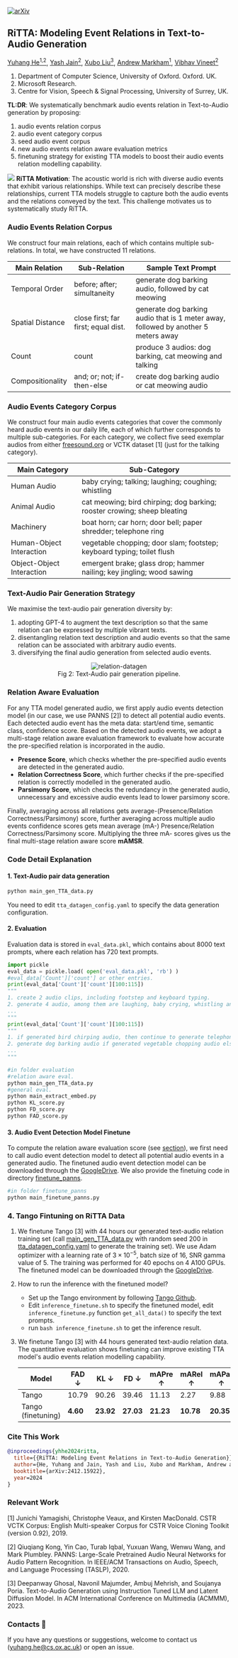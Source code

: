 [![arXiv](https://img.shields.io/badge/arXiv-2412.15922-brightgreen.svg?style=flat-square)](https://arxiv.org/abs/2412.15922)

## RiTTA: Modeling Event Relations in Text-to-Audio Generation

[Yuhang He<sup>1,2</sup>](https://yuhanghe01.github.io/),
[Yash Jain<sup>2</sup>](https://scholar.google.com/citations?user=Fr6QHDsAAAAJ&hl=en),
[Xubo Liu<sup>3</sup>](https://liuxubo717.github.io/),
[Andrew Markham<sup>1</sup>](https://www.cs.ox.ac.uk/people/andrew.markham/),
[Vibhav Vineet<sup>2</sup>](https://vibhav-vineet.github.io//)
<br>
1. Department of Computer Science, University of Oxford. Oxford. UK.
2. Microsoft Research.
3. Centre for Vision, Speech & Signal Processing, University of Surrey, UK.

**TL:DR**: We systematically benchmark audio events relation in Text-to-Audio generation by proposing:
 1. audio events relation corpus 
 2. audio event category corpus 
 3. seed audio event corpus 
 4. new audio events relation aware evaluation metrics 
 5. finetuning strategy for existing TTA models to boost their audio events relation modelling capability.

<a href="./"><img src=./imgs/ritta_teasing_fig.png></a>
**RiTTA Motivation**: The acoustic world is rich with diverse audio events that exhibit various relationships. While text can precisely describe these relationships, current TTA models struggle to capture both the audio events and the relations conveyed by the text. This challenge motivates us to systematically study RiTTA.

### Audio Events Relation Corpus

We construct four main relations, each of which contains multiple sub-relations. In total, we have constructed 11 relations.

| Main Relation      | Sub-Relation                | Sample Text Prompt                                                         |
|--------------------|-----------------------------|----------------------------------------------------------------------------|
| Temporal Order     | before; after; simultaneity  | generate dog barking audio, followed by cat meowing                        |
| Spatial Distance   | close first; far first; equal dist. | generate dog barking audio that is 1 meter away, followed by another 5 meters away |
| Count              | count                        | produce 3 audios: dog barking, cat meowing and talking                     |
| Compositionality   | and; or; not; if-then-else   | create dog barking audio or cat meowing audio                              |

### Audio Events Category Corpus

We construct four main audio events categories that cover the commonly heard audio events in our daily life, each of which further corresponds to multiple sub-categories. For each category, we collect five seed exemplar audios from either [freesound.org](https://freesound.org/) or VCTK dataset [1] (just for the talking category). 

| Main Category              | Sub-Category                                                                 |
|----------------------------|------------------------------------------------------------------------------|
| Human Audio                | baby crying; talking; laughing; coughing; whistling                          |
| Animal Audio               | cat meowing; bird chirping; dog barking; rooster crowing; sheep bleating      |
| Machinery                  | boat horn; car horn; door bell; paper shredder; telephone ring               |
| Human-Object Interaction   | vegetable chopping; door slam; footstep; keyboard typing; toilet flush        |
| Object-Object Interaction  | emergent brake; glass drop; hammer nailing; key jingling; wood sawing        |

### Text-Audio Pair Generation Strategy

We maximise the text-audio pair generation diversity by:

1. adopting GPT-4 to augment the text description so that the same relation can be expressed by multiple vibrant texts.
2. disentangling relation text description and audio events so that the same relation can be associated with arbitrary audio events.
3. diversifying the final audio generation from selected audio events.

<!-- ![relation-datagen](./imgs/relation_datagen_pipeline.png){ style="display: block; margin: 0 auto;" } -->
<div style="text-align: center;">
  <img src="./imgs/relation_datagen_pipeline.png" alt="relation-datagen" />
</div>

<figcaption align="center">Fig 2: Text-Audio pair generation pipeline.</figcaption>

### Relation Aware Evaluation

For any TTA model generated audio, we first apply audio events detection model (in our case, we use PANNS [2]) to detect all potential audio events. Each detected audio event has the meta data: start/end time, semantic class, confidence score. Based on the detected audio events, we adopt a multi-stage relation aware evaluation framework to evaluate how accurate the pre-specified relation is incorporated in the audio.

* **Presence Score**, which checks whether the pre-specified audio events are detected in the generated audio.
* **Relation Correctness Score**, which further checks if the pre-specified relation is correctly modelled in the generated audio.
* **Parsimony Score**, which checks the redundancy in the generated audio, unnecessary and excessive audio events lead to lower parsimony score.

Finally, averaging across all relations gets average-(Presence/Relation Correctness/Parsimony) score, further averaging across multiple audio events confidence scores gets mean average (mA-) Presence/Relation Correctness/Parsimony score. Multiplying the three mA- scores gives us the final multi-stage relation aware score **mAMSR**.

### Code Detail Explanation

#### 1. Text-Audio pair data generation

```python
python main_gen_TTA_data.py
```

You need to edit `tta_datagen_config.yaml` to specify the data generation configuration.

#### 2. Evaluation

Evaluation data is stored in `eval_data.pkl`, which contains about 8000 text prompts, where each relation has $720$ text prompts. 

```python
import pickle
eval_data = pickle.load( open('eval_data.pkl', 'rb') )
#eval_data['Count']['count'] or other entries.
print(eval_data['Count']['count'][100:115])
"""
1. create 2 audio clips, including footstep and keyboard typing.
2. generate 4 audio, among them are laughing, baby crying, whistling and coughing.
...
"""
print(eval_data['Count']['count'][100:115])
"""
1. if generated bird chirping audio, then continue to generate telephone ring audio else to generate toilet flush audio.
2. generate dog barking audio if generated vegetable chopping audio else just generate coughing audio.
...
"""
```

```python
#in folder evaluation
#relation aware eval.
python main_gen_TTA_data.py
#general eval.
python main_extract_embed.py
python KL_score.py
python FD_score.py
python FAD_score.py
```

#### 3. Audio Event Detection Model Finetune

To compute the relation aware evaluation score (see [section](#relation-aware-evaluation)), we first need to call audio event detection model to detect all potential audio events in a generated audio. The finetuned audio event detection model can be downloaded through the [GoogleDrive](https://drive.google.com/file/d/12L1UBeLPV2JkDSAGQ-zqgKeQGBObbCtP/view?usp=sharing). We also provide the finetuing code in directory [finetune_panns](./finetune_panns).

```python
#in folder finetune_panns
python main_finetune_panns.py
```

### 4. Tango Fintuning on RiTTA Data

1. We finetune Tango [3] with 44 hours our generated text-audio relation training set (call [main_gen_TTA_data.py](./main_gen_TTA_data.py) with random seed 200 in [tta_datagen_config.yaml](./tta_datagen_config.yaml) to generate the training set). We use Adam optimizer with a learning rate of $3\times10^{-5}$, batch size of $16$, SNR gamma value of $5$. The training was performed for 40 epochs on 4 A100 GPUs. The finetuned model can be downloaded through the [GoogleDrive](https://drive.google.com/drive/folders/1Fpdiyp1tPQ-DrYp9sIB6adKZo9tgeLXo?usp=sharing).

2. How to run the inference with the finetuned model?

   * Set up the Tango environment by following [Tango Github](https://github.com/declare-lab/tango).
   * Edit `inference_finetune.sh` to specify the finetuned model, edit `inference_finetune.py` function `get_all_data()` to specify the text prompts.
   * run `bash inference_finetune.sh` to get the inference result.


3. We finetune Tango [3] with 44 hours generated text-audio relation data. The quantitative evaluation shows finetuning can improve existing TTA model's audio events relation modelling capability.

   | Model                        | FAD $\downarrow$  | KL $\downarrow$   | FD $\downarrow$   | mAPre $\uparrow$ | mARel $\uparrow$   | mAPar $\uparrow$   | mAMSR $\uparrow$   |
   |------------------------------|--------|--------|--------|---------|---------|---------|---------|
   | Tango | 10.79  | 90.26  | 39.46  | 11.13   | 2.27    | 9.88    | 3.10    |
   | Tango (finetuning)            | **4.60** | **23.92** | **27.03** | **21.23** | **10.78** | **20.35** | **48.67** |


### Cite This Work

```bibtex
@inproceedings{yhhe2024ritta,
  title={{RiTTA: Modeling Event Relations in Text-to-Audio Generation}},
  author={He, Yuhang and Jain, Yash and Liu, Xubo and Markham, Andrew and Vineet, Vibhav},
  booktitle={arXiv:2412.15922},
  year=2024
}
```


### Relevant Work

[1] Junichi Yamagishi, Christophe Veaux, and Kirsten MacDonald. CSTR VCTK Corpus: English
Multi-speaker Corpus for CSTR Voice Cloning Toolkit (version 0.92), 2019.

[2] Qiuqiang Kong, Yin Cao, Turab Iqbal, Yuxuan Wang, Wenwu Wang, and Mark Plumbley. PANNS:
Large-Scale Pretrained Audio Neural Networks for Audio Pattern Recognition. In IEEE/ACM
Transactions on Audio, Speech, and Language Processing (TASLP), 2020.

[3] Deepanway Ghosal, Navonil Majumder, Ambuj Mehrish, and Soujanya Poria. Text-to-Audio
Generation using Instruction Tuned LLM and Latent Diffusion Model. In ACM International
Conference on Multimedia (ACMMM), 2023.

<!-- cd  -->

<!-- ## Acknowledgements :clap:
todo -->

### Contacts :email:
If you have any questions or suggestions, welcome to contact us (yuhang.he@cs.ox.ac.uk) or open an issue.